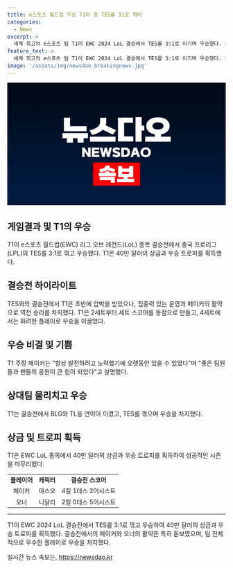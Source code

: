 ```yaml
---
title: e스포츠 월드컵 우승 T1이 중 TES를 31로 꺾어
categories:
  - News
excerpt: >
  세계 최고의 e스포츠 팀 T1이 EWC 2024 LoL 결승에서 TES를 3:1로 이기며 우승했다. 페이커 등 선수들의 역량을 발휘하여 역전 승리를 거뒀고, 이에 대한 인터뷰에서는 팀원들과 팬들에 대한 감사한 마음을 밝혔다. 광활한 승리로 40만 달러의 상금과 우승 트로피를 획들한 T1은 전 세계 e스포츠 팬들에게 큰 인상을 남겼다.
feature_text: >
  세계 최고의 e스포츠 팀 T1이 EWC 2024 LoL 결승에서 TES를 3:1로 이기며 우승했다. 페이커 등 선수들의 역량을 발휘하여 역전 승리를 거뒀고, 이에 대한 인터뷰에서는 팀원들과 팬들에 대한 감사한 마음을 밝혔다. 광활한 승리로 40만 달러의 상금과 우승 트로피를 획들한 T1은 전 세계 e스포츠 팬들에게 큰 인상을 남겼다.
image: '/assets/img/newsdao_breakingnews.jpg'
---
```


<p><img src="/assets/img/newsdao_breakingnews.jpg" alt="bookingtag 속보" /></p>

<h2 data-ke-size="size26">게임결과 및 T1의 우승</h2>

<p data-ke-size="size16">T1이 e스포츠 월드컵(EWC) 리그 오브 레전드(LoL) 종목 결승전에서 중국 프로리그(LPL)의 TES를 3:1로 꺾고 우승했다. T1은 40만 달러의 상금과 우승 트로피를 획득했다.</p>

<h2 data-ke-size="size26">결승전 하이라이트</h2>

<p data-ke-size="size16">TES와의 결승전에서 T1은 초반에 압박을 받았으나, 집중력 있는 운영과 페이커의 활약으로 역전 승리를 차지했다. T1은 2세트부터 세트 스코어를 동점으로 만들고, 4세트에서는 화려한 플레이로 우승을 이끌었다.</p>

<h2 data-ke-size="size26">우승 비결 및 기쁨</h2>

<p data-ke-size="size16">T1 주장 페이커는 "항상 발전하려고 노력했기에 오랫동안 있을 수 있었다"며 "좋은 팀원들과 팬들의 응원이 큰 힘이 되었다"고 설명했다.</p>

<h2 data-ke-size="size26">상대팀 물리치고 우승</h2>

<p data-ke-size="size16">T1는 결승전에서 BLG와 TL을 연이어 이겼고, TES를 꺾으며 우승을 차지했다.</p>

<h2 data-ke-size="size26">상금 및 트로피 획득</h2>

<p data-ke-size="size16">T1은 EWC LoL 종목에서 40만 달러의 상금과 우승 트로피를 획득하여 성공적인 시즌을 마무리했다.</p>

<table>
    <tr>
        <td style="text-align: center; height: 17px;"><b>플레이어</b></td>
        <td style="text-align: center; height: 17px;"><b>캐릭터</b></td>
        <td style="text-align: center; height: 17px;"><b>결승전 스코어</b></td>
    </tr>
    <tr>
        <td style="text-align: center; height: 17px;">페이커</td>
        <td style="text-align: center; height: 17px;">야스오</td>
        <td style="text-align: center; height: 17px;">4킬 1데스 2어시스트</td>
    </tr>
    <tr>
        <td style="text-align: center; height: 17px;">오너</td>
        <td style="text-align: center; height: 17px;">니달리</td>
        <td style="text-align: center; height: 17px;">2킬 0데스 5어시스트</td>
    </tr>
</table>

<hr>

<p data-ke-size="size16">T1이 EWC 2024 LoL 결승전에서 TES를 3:1로 꺾고 우승하여 40만 달러의 상금과 우승 트로피를 획득했다. 결승전에서의 페이커와 오너의 활약은 특히 돋보였으며, 팀 전체적으로 우수한 플레이로 우승을 차지했다.</p>
실시간 뉴스 속보는, <a href="https://newsdao.kr" rel="dofollow">https://newsdao.kr</a>


